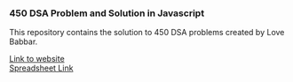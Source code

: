 ### 450 DSA Problem and Solution in Javascript

This repository contains the solution to 450 DSA problems created by Love Babbar.

[Link to website](https://450dsa.com/) <br />
[Spreadsheet Link](https://docs.google.com/spreadsheets/d/1FMdN_OCfOI0iAeDlqswCiC2DZzD4nPsb)
